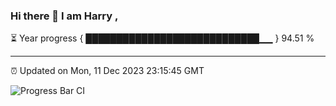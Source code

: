 ### Hi there 👋 I am Harry , 

⏳ Year progress { ████████████████████████████▁▁ } 94.51 %

---

⏰ Updated on Mon, 11 Dec 2023 23:15:45 GMT

![Progress Bar CI](https://github.com/duykhang68/duykhang68/workflows/Progress%20Bar%20CI/badge.svg)
